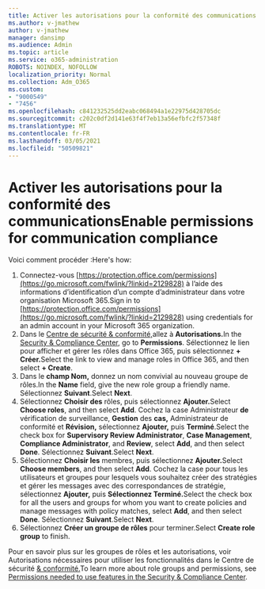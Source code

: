 ```yaml
---
title: Activer les autorisations pour la conformité des communications
ms.author: v-jmathew
author: v-jmathew
manager: dansimp
ms.audience: Admin
ms.topic: article
ms.service: o365-administration
ROBOTS: NOINDEX, NOFOLLOW
localization_priority: Normal
ms.collection: Adm_O365
ms.custom:
- "9000549"
- "7456"
ms.openlocfilehash: c841232525dd2eabc068494a1e22975d428705dc
ms.sourcegitcommit: c202c0df2d141e63f4f7eb13a56efbfc2f57348f
ms.translationtype: MT
ms.contentlocale: fr-FR
ms.lasthandoff: 03/05/2021
ms.locfileid: "50509821"
---
```

# <a name="enable-permissions-for-communication-compliance"></a><span data-ttu-id="2346f-102">Activer les autorisations pour la conformité des communications</span><span class="sxs-lookup"><span data-stu-id="2346f-102">Enable permissions for communication compliance</span></span>

<span data-ttu-id="2346f-103">Voici comment procéder :</span><span class="sxs-lookup"><span data-stu-id="2346f-103">Here's how:</span></span>

1. <span data-ttu-id="2346f-104">Connectez-vous [https://protection.office.com/permissions](https://go.microsoft.com/fwlink/?linkid=2129828) à l’aide des informations d’identification d’un compte d’administrateur dans votre organisation Microsoft 365.</span><span class="sxs-lookup"><span data-stu-id="2346f-104">Sign in to [https://protection.office.com/permissions](https://go.microsoft.com/fwlink/?linkid=2129828) using credentials for an admin account in your Microsoft 365 organization.</span></span>
2. <span data-ttu-id="2346f-105">Dans le [Centre de sécurité & conformité,](https://go.microsoft.com/fwlink/?linkid=2101341)allez à **Autorisations.**</span><span class="sxs-lookup"><span data-stu-id="2346f-105">In the [Security & Compliance Center](https://go.microsoft.com/fwlink/?linkid=2101341), go to **Permissions**.</span></span> <span data-ttu-id="2346f-106">Sélectionnez le lien pour afficher et gérer les rôles dans Office 365, puis sélectionnez **\+ Créer.**</span><span class="sxs-lookup"><span data-stu-id="2346f-106">Select the link to view and manage roles in Office 365, and then select **\+ Create**.</span></span>
3. <span data-ttu-id="2346f-107">Dans le **champ Nom,** donnez un nom convivial au nouveau groupe de rôles.</span><span class="sxs-lookup"><span data-stu-id="2346f-107">In the **Name** field, give the new role group a friendly name.</span></span> <span data-ttu-id="2346f-108">Sélectionnez **Suivant**.</span><span class="sxs-lookup"><span data-stu-id="2346f-108">Select **Next**.</span></span>
4. <span data-ttu-id="2346f-109">Sélectionnez **Choisir des** rôles, puis sélectionnez **Ajouter.**</span><span class="sxs-lookup"><span data-stu-id="2346f-109">Select **Choose roles**, and then select **Add**.</span></span> <span data-ttu-id="2346f-110">Cochez la case Administrateur **de** vérification de surveillance, **Gestion** des **cas,** Administrateur de conformité et **Révision,** sélectionnez **Ajouter,** puis **Terminé**.</span><span class="sxs-lookup"><span data-stu-id="2346f-110">Select the check box for **Supervisory Review Administrator**, **Case Management**, **Compliance Administrator**, and **Review**, select **Add**, and then select **Done**.</span></span> <span data-ttu-id="2346f-111">Sélectionnez **Suivant**.</span><span class="sxs-lookup"><span data-stu-id="2346f-111">Select **Next**.</span></span>
5. <span data-ttu-id="2346f-112">Sélectionnez **Choisir les** membres, puis sélectionnez **Ajouter.**</span><span class="sxs-lookup"><span data-stu-id="2346f-112">Select **Choose members**, and then select **Add**.</span></span> <span data-ttu-id="2346f-113">Cochez la case pour tous les utilisateurs et groupes pour lesquels vous souhaitez créer des stratégies et gérer les messages avec des correspondances de stratégie, sélectionnez **Ajouter,** puis **Sélectionnez Terminé.**</span><span class="sxs-lookup"><span data-stu-id="2346f-113">Select the check box for all the users and groups for whom you want to create policies and manage messages with policy matches, select **Add**, and then select **Done**.</span></span> <span data-ttu-id="2346f-114">Sélectionnez **Suivant**.</span><span class="sxs-lookup"><span data-stu-id="2346f-114">Select **Next**.</span></span>
6. <span data-ttu-id="2346f-115">Sélectionnez **Créer un groupe de rôles** pour terminer.</span><span class="sxs-lookup"><span data-stu-id="2346f-115">Select **Create role group** to finish.</span></span>

<span data-ttu-id="2346f-116">Pour en savoir plus sur les groupes de rôles et les autorisations, voir Autorisations nécessaires pour utiliser les fonctionnalités dans le Centre de sécurité [& conformité.](https://go.microsoft.com/fwlink/?linkid=2114184)</span><span class="sxs-lookup"><span data-stu-id="2346f-116">To learn more about role groups and permissions, see [Permissions needed to use features in the Security & Compliance Center](https://go.microsoft.com/fwlink/?linkid=2114184).</span></span>
